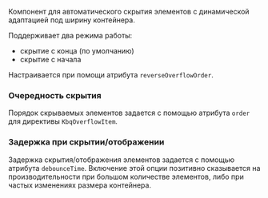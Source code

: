 Компонент для автоматического скрытия элементов с динамической адаптацией под ширину контейнера.

Поддерживает два режима работы:

- скрытие с конца (по умолчанию)
- скрытие с начала

Настраивается при помощи атрибута `reverseOverflowOrder`.

<!-- example(overflow-items-overview) -->

### Очередность скрытия

Порядок скрываемых элементов задается с помощью атрибута `order` для директивы `KbqOverflowItem`.

<!-- example(overflow-items-with-order) -->

### Задержка при скрытии/отображении

Задержка скрытия/отображения элементов задается с помощью атрибута `debounceTime`. Включение этой опции позитивно
сказывается на производительности при большом количестве элементов, либо при частых изменениях размера контейнера.
